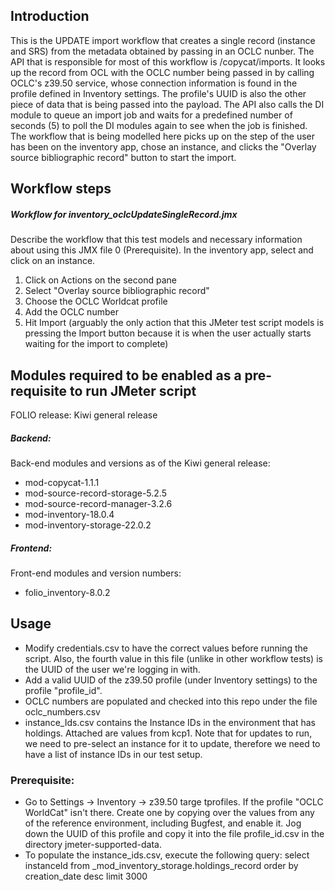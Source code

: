 ## Introduction
This is the UPDATE import workflow that creates a single record (instance and SRS) from the metadata obtained by passing in an OCLC nunber. The API that is responsible for most of this workflow is 
/copycat/imports. It looks up the record from OCL with the OCLC number being passed in by calling OCLC's z39.50 service, whose connection information is found in the profile defined in Inventory settings. The profile's UUID is also the other piece of data that is being passed into the payload. The API 
also calls the DI module to queue an import job and waits for a predefined number of seconds (5) to poll the DI modules again to see when the job is finished.
The workflow that is being modelled here picks up on the step of the user has been on the inventory app, chose an instance, and clicks the "Overlay source bibliographic record" button to start the import.

## Workflow steps
##### Workflow for inventory_oclcUpdateSingleRecord.jmx
Describe the workflow that this test models and necessary information about using this JMX file
0 (Prerequisite). In the inventory app, select and click on an instance.
1. Click on Actions on the second pane
2. Select "Overlay source bibliographic record"
3. Choose the OCLC Worldcat profile
4. Add the OCLC number
5. Hit Import  (arguably the only action that this JMeter test script models is pressing the Import button because it is when the user actually starts waiting for the import to complete)

## Modules required to be enabled as a pre-requisite to run JMeter script
FOLIO release: Kiwi general release

##### Backend:
Back-end modules and versions as of the Kiwi general release:
- mod-copycat-1.1.1
- mod-source-record-storage-5.2.5
- mod-source-record-manager-3.2.6
- mod-inventory-18.0.4
- mod-inventory-storage-22.0.2

##### Frontend:
Front-end modules and version numbers:
- folio_inventory-8.0.2

## Usage
- Modify credentials.csv to have the correct values before running the script. Also, the fourth value in this file (unlike in other workflow tests) is the UUID of the user we're logging in with.
- Add a valid UUID of the z39.50 profile (under Inventory settings) to the profile "profile_id".
- OCLC numbers are populated and checked into this repo under the file oclc_numbers.csv
- instance_Ids.csv contains the Instance IDs in the environment that has holdings. Attached are values from kcp1. Note that for updates to run, we need to pre-select an instance for it to update, therefore we need to have a list of instance IDs in our test setup.

### Prerequisite:
- Go to Settings -> Inventory -> z39.50 targe tprofiles.  If the profile "OCLC WorldCat" isn't there. Create one by copying over the values from any of the reference environment, including Bugfest, and enable it.
Jog down the UUID of this profile and copy it into the file profile_id.csv in the directory jmeter-supported-data.
- To populate the instance_ids.csv, execute the following query:
  select instanceId from <tenantId>_mod_inventory_storage.holdings_record  order by creation_date desc limit 3000